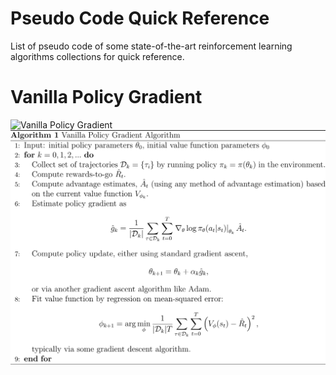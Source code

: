 # Pseudo Code Quick Reference
List of pseudo code of some state-of-the-art reinforcement learning algorithms collections for quick reference.

# Vanilla Policy Gradient
![](VPG.svg, "Vanilla Policy Gradient") <img src=VPG.svg>
